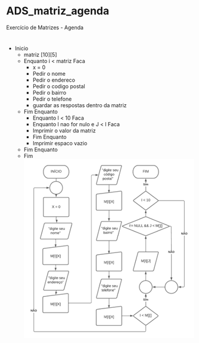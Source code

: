 # ADS_matriz_agenda
Exercício de Matrizes - Agenda
#
   - Inicio
     - matriz [10][5]
     - Enquanto i < matriz Faca
       - x = 0
       - Pedir o nome
       - Pedir o endereco
       - Pedir o codigo postal
       - Pedir o bairro
       - Pedir o telefone
       - guardar as respostas dentro da matriz
     - Fim Enquanto
       - Enquanto l < 10 Faca
        - Enquanto l nao for nulo e J < l Faca
        -  Imprimir o valor da matriz
       - Fim Enquanto
       - Imprimir espaco vazio
      - Fim Enquanto
     - Fim
![isso é uma imagem](https://github.com/PabloRomeroDLM/ADS_matriz_agenda/blob/main/vetagenda.png)
